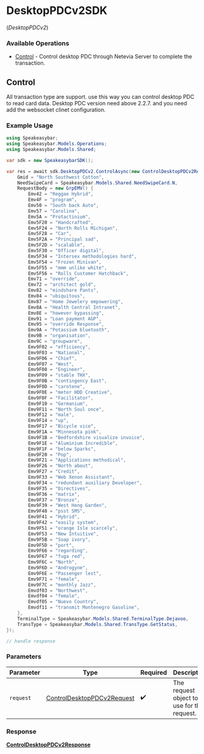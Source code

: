# DesktopPDCv2SDK
(*DesktopPDCv2*)

### Available Operations

* [Control](#control) - Control desktop PDC through Netevia Server to complete the transaction.

## Control

All transaction type are support. use this way you can control desktop PDC to read card data.
Desktop PDC version need above 2.2.7. and you need add the websocket clinet configuration.


### Example Usage

```csharp
using Speakeasybar;
using Speakeasybar.Models.Operations;
using Speakeasybar.Models.Shared;

var sdk = new SpeakeasybarSDK();

var res = await sdk.DesktopPDCv2.ControlAsync(new ControlDesktopPDCv2Request() {
    Gmid = "North Southwest Cotton",
    NeedSwipeCard = Speakeasybar.Models.Shared.NeedSwipeCard.N,
    RequestBody = new GrpEMV() {
        Emv42 = "Reggae Hybrid",
        Emv4F = "program",
        Emv50 = "South back Auto",
        Emv57 = "Carolina",
        Emv5A = "Protactinium",
        Emv5F20 = "Handcrafted",
        Emv5F24 = "North Rolls Michigan",
        Emv5F28 = "Car",
        Emv5F2A = "Principal sad",
        Emv5F2D = "scalable",
        Emv5F30 = "Officer digital",
        Emv5F34 = "Intersex methodologies hard",
        Emv5F54 = "Frozen Minivan",
        Emv5F55 = "mmm unlike white",
        Emv5F56 = "Rolls Customer Hatchback",
        Emv71 = "override",
        Emv72 = "architect gold",
        Emv82 = "mindshare Pants",
        Emv84 = "ubiquitous",
        Emv87 = "Home Jewelery empowering",
        Emv8A = "Health Central Intranet",
        Emv8E = "however bypassing",
        Emv91 = "Loan payment AGP",
        Emv95 = "override Response",
        Emv9A = "Potassium bluetooth",
        Emv9B = "organisation",
        Emv9C = "groupware",
        Emv9F02 = "efficiency",
        Emv9F03 = "National",
        Emv9F06 = "Chief",
        Emv9F07 = "West",
        Emv9F08 = "Engineer",
        Emv9F09 = "stable THX",
        Emv9F0B = "contingency East",
        Emv9F0D = "carotene",
        Emv9F0E = "meter HDD Creative",
        Emv9F0F = "Facilitator",
        Emv9F10 = "Germanium",
        Emv9F11 = "North Soul once",
        Emv9F12 = "male",
        Emv9F14 = "up",
        Emv9F17 = "Bicycle vice",
        Emv9F1A = "Minnesota pink",
        Emv9F1B = "Bedfordshire visualize invoice",
        Emv9F1E = "Aluminium Incredible",
        Emv9F1F = "below Sparks",
        Emv9F20 = "Pop",
        Emv9F21 = "Applications methodical",
        Emv9F26 = "North about",
        Emv9F27 = "Credit",
        Emv9F33 = "Web Xenon Assistant",
        Emv9F34 = "redundant auxiliary Developer",
        Emv9F35 = "Directives",
        Emv9F36 = "matrix",
        Emv9F37 = "Bronze",
        Emv9F39 = "West Hong Garden",
        Emv9F40 = "psst SMS",
        Emv9F41 = "Hybrid",
        Emv9F42 = "easily system",
        Emv9F51 = "orange Isle scarcely",
        Emv9F53 = "New Intuitive",
        Emv9F5B = "Soap ivory",
        Emv9F5D = "port",
        Emv9F66 = "regarding",
        Emv9F67 = "fuga red",
        Emv9F6C = "North",
        Emv9F6D = "Androgyne",
        Emv9F6E = "Passenger lest",
        Emv9F71 = "female",
        Emv9F7C = "monthly Jazz",
        Emvdf03 = "Northwest",
        Emvdf04 = "female",
        Emvdf05 = "Nuevo Country",
        Emvdf11 = "transmit Montenegro Gasoline",
    },
    TerminalType = Speakeasybar.Models.Shared.TerminalType.Dejavoo,
    TransType = Speakeasybar.Models.Shared.TransType.GetStatus,
});

// handle response
```

### Parameters

| Parameter                                                                           | Type                                                                                | Required                                                                            | Description                                                                         |
| ----------------------------------------------------------------------------------- | ----------------------------------------------------------------------------------- | ----------------------------------------------------------------------------------- | ----------------------------------------------------------------------------------- |
| `request`                                                                           | [ControlDesktopPDCv2Request](../../models/operations/ControlDesktopPDCv2Request.md) | :heavy_check_mark:                                                                  | The request object to use for the request.                                          |


### Response

**[ControlDesktopPDCv2Response](../../models/operations/ControlDesktopPDCv2Response.md)**

